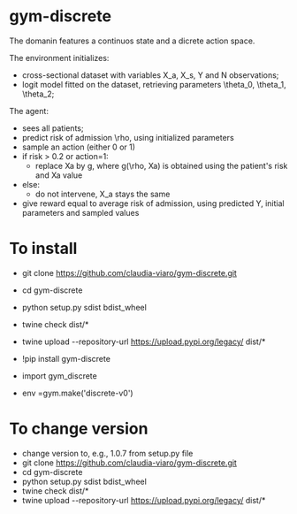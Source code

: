 # gym-discrete

The domanin features a continuos state and a dicrete action space.

The environment initializes:
- cross-sectional dataset with variables X_a, X_s, Y and N observations;
- logit model fitted on the dataset, retrieving parameters \theta_0, \theta_1, \theta_2;

The agent: 
- sees all patients;
- predict risk of admission \rho, using initialized parameters
- sample an action (either 0 or 1)
- if risk > 0.2 or action=1:
  - replace Xa by g, where g(\rho, Xa) is obtained using the patient's risk and Xa value
- else:
  - do not intervene, X_a stays the same
- give reward equal to average risk of admission, using predicted Y, initial parameters and sampled values


# To install
- git clone https://github.com/claudia-viaro/gym-discrete.git
- cd gym-discrete
- python setup.py sdist bdist_wheel
- twine check dist/*
- twine upload --repository-url https://upload.pypi.org/legacy/ dist/*

- !pip install gym-discrete
- import gym_discrete
- env =gym.make('discrete-v0')

# To change version
- change version to, e.g., 1.0.7 from setup.py file
- git clone https://github.com/claudia-viaro/gym-discrete.git
- cd gym-discrete
- python setup.py sdist bdist_wheel
- twine check dist/*
- twine upload --repository-url https://upload.pypi.org/legacy/ dist/*
